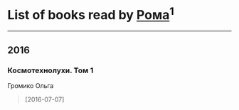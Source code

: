 # List of books read by [Рома](https://www.facebook.com/app_scoped_user_id/798202600285063/)<sup>1</sup>
---

## 2016

### Космотехнолухи. Том 1
Громико Ольга
> [2016-07-07] 



